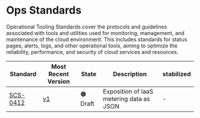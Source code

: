 # Ops Standards

Operational Tooling Standards cover the protocols and guidelines associated with tools and utilities used for monitoring, management, and maintenance of the cloud environment. This includes standards for status pages, alerts, logs, and other operational tools, aiming to optimize the reliability, performance, and security of cloud services and resources.

| Standard                        | Most Recent Version                        | State    | Description                              | stabilized |
| ------------------------------- | ------------------------------------------ | -------- | ---------------------------------------- | ---------- |
| [SCS-0412](/standards/scs-0412) | [v1](/standards/scs-0412-v1-metering-json) | 🟠 Draft | Exposition of IaaS metering data as JSON | -          |
